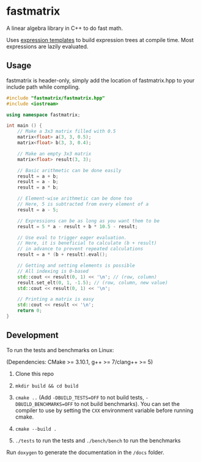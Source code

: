 # fastmatrix

A linear algebra library in C++ to do fast math.

Uses [expression templates](https://en.wikipedia.org/wiki/Expression_templates) to build expression trees at compile time. Most expressions are lazily evaluated.

## Usage

fastmatrix is header-only, simply add the location of fastmatrix.hpp to your include path while compiling.

```cpp
#include "fastmatrix/fastmatrix.hpp"
#include <iostream>

using namespace fastmatrix;

int main () {
	// Make a 3x3 matrix filled with 0.5
	matrix<float> a(3, 3, 0.5);
	matrix<float> b(3, 3, 0.4);

	// Make an empty 3x3 matrix
	matrix<float> result(3, 3);

	// Basic arithmetic can be done easily
	result = a + b;
	result = a - b;
	result = a * b;

	// Element-wise arithmetic can be done too
	// Here, 5 is subtracted from every element of a
	result = a - 5;

	// Expressions can be as long as you want them to be
	result = 5 * a - result + b * 10.5 - result;

	// Use eval to trigger eager evaluation.
	// Here, it is beneficial to calculate (b + result)
	// in advance to prevent repeated calculations
	result = a * (b + result).eval();

	// Getting and setting elements is possible
	// All indexing is 0-based
	std::cout << result(0, 1) << '\n'; // (row, column)
	result.set_elt(0, 1, -1.5); // (row, column, new value)
	std::cout << result(0, 1) << '\n';

	// Printing a matrix is easy
	std::cout << result << '\n';
	return 0;
}
```

## Development

To run the tests and benchmarks on Linux:

(Dependencies: CMake >= 3.10.1, g++ >= 7/clang++ >= 5)

1. Clone this repo

2. `mkdir build && cd build`

3. `cmake ..` (Add `-DBUILD_TESTS=OFF` to not build tests, `-DBUILD_BENCHMARKS=OFF` to not build benchmarks). You can set the compiler to use by setting the `CXX` environment variable before running cmake.

4. `cmake --build .`

5. `./tests` to run the tests and `./bench/bench` to run the benchmarks

Run `doxygen` to generate the documentation in the `/docs` folder.
